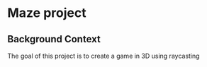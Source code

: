 # Maze project

## Background Context
The goal of this project is to create a game in 3D using raycasting

